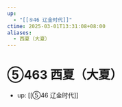 ```yaml
---
up:
  - "[[⑤46 辽金时代]]"
ctime: 2025-03-01T13:31:08+08:00
aliases:
  - 西夏（大夏）
---
```


# ⑤463 西夏（大夏）

- up: [[⑤46 辽金时代]]
